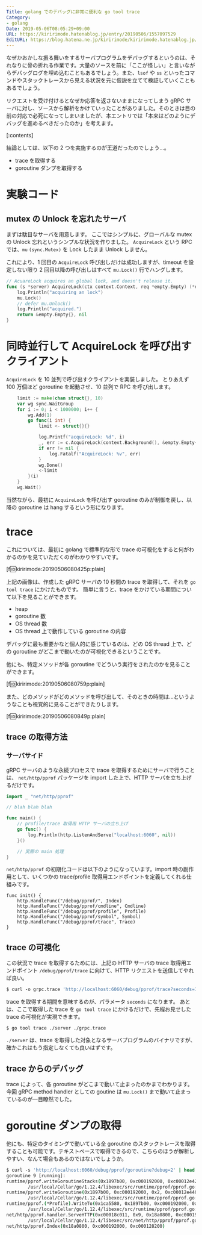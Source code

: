 ```yaml
---
Title: golang でのデバッグに非常に便利な go tool trace
Category:
- golang
Date: 2019-05-06T08:05:29+09:00
URL: https://kiririmode.hatenablog.jp/entry/20190506/1557097529
EditURL: https://blog.hatena.ne.jp/kiririmode/kiririmode.hatenablog.jp/atom/entry/17680117127115456133
---
```


なぜかおかしな振る舞いをするサーバプログラムをデバッグするというのは、それなりに骨の折れる作業です。大量のソースを前に「ここが怪しい」と言いながらデバッグログを埋め込むこともあるでしょう。また、`lsof` や `ss` といったコマンドやスタックトレースから見える状況を元に仮説を立てて検証していくこともあるでしょう。

リクエストを受け付けるとなぜか応答を返さないままになってしまう gRPC サーバに対し、ソースから解析をかけていったことがありました。そのときは目の前の対応で必死になってしまいましたが、本エントリでは「本来はどのようにデバッグを進めるべきだったのか」を考えます。

[:contents]

結論としては、以下の 2 つを実施するのが王道だったのでしょう…。

- trace を取得する
- goroutine ダンプを取得する

# 実験コード

## mutex の Unlock を忘れたサーバ

まずは駄目なサーバを用意します。
ここではシンプルに、グローバルな mutex の Unlock 忘れというシンプルな状況を作りました。 `AcquireLock` という RPC では、`mu` `(sync.Mutex)` を Lock したまま Unlock しません。

これにより、1 回目の `AcquireLock` 呼び出しだけは成功しますが、timeout を設定しない限り 2 回目以降の呼び出しはすべて `mu.Lock()` 行でハングします。

```go
// AcuareLock acquires an global lock, and doesn't release it.
func (s *server) AcquireLock(ctx context.Context, req *empty.Empty) (*empty.Empty, error) {
	log.Println("acquiring an lock")
	mu.Lock()
	// defer mu.Unlock()
	log.Println("acquired.")
	return &empty.Empty{}, nil
}
```

# 同時並行して AcquireLock を呼び出すクライアント

`AcquireLock` を 10 並列で呼び出すクライアントを実装しました。
とりあえず 100 万個ほど goroutine を起動させ、10 並列で RPC を呼び出します。

```go
	limit := make(chan struct{}, 10)
	var wg sync.WaitGroup
	for i := 0; i < 1000000; i++ {
		wg.Add(1)
		go func(i int) {
			limit <- struct{}{}

			log.Printf("acquireLock: %d", i)
			_, err := c.AcquireLock(context.Background(), &empty.Empty{})
			if err != nil {
				log.Fatalf("AcquireLock: %v", err)
			}
			wg.Done()
			<-limit
		}(i)
	}
    wg.Wait()
```

当然ながら、最初に `AcquireLock` を呼び出す goroutine のみが制御を戻し、以降の goroutine は hang するという形になります。

# trace

これについては、最初に golang で標準的な形で trace の可視化をすると何がわかるのかを見ていただくのがわかりやすいです。

[f:id:kiririmode:20190506080425p:plain]

上記の画像は、作成した gRPC サーバの 10 秒間の trace を取得して、それを `go tool trace` にかけたものです。
簡単に言うと、trace をかけている期間について以下を見ることができます。

- heap
- goroutine 数
- OS thread 数
- OS thread 上で動作している goroutine の内容

デバッグに最も重要かなと個人的に感じているのは、どの OS thread 上で、どの goroutine がどこまで動いたのが可視化できるということです。

他にも、特定メソッドが各 goroutine でどういう実行をされたのかを見ることができます。

[f:id:kiririmode:20190506080759p:plain]

また、どのメソッドがどのメソッドを呼び出して、そのときの時間は…というようなことも視覚的に見ることができたりします。

[f:id:kiririmode:20190506080849p:plain]

## trace の取得方法

### サーバサイド

gRPC サーバのような永続プロセスで trace を取得するためにサーバで行うことは、 `net/http/pprof` パッケージを import した上で、HTTP サーバを立ち上げるだけです。

```go
import _ "net/http/pprof"

// blah blah blah

func main() {
    // profile/trace 取得用 HTTP サーバの立ち上げ
  	go func() {
		log.Println(http.ListenAndServe("localhost:6060", nil))
    }()

    // 実際の main 処理
}
```

`net/http/pprof` の初期化コードは以下のようになっています。import 時の副作用として、いくつかの trace/profile 取得用エンドポイントを定義してくれる仕組みです。

```
func init() {
	http.HandleFunc("/debug/pprof/", Index)
	http.HandleFunc("/debug/pprof/cmdline", Cmdline)
	http.HandleFunc("/debug/pprof/profile", Profile)
	http.HandleFunc("/debug/pprof/symbol", Symbol)
	http.HandleFunc("/debug/pprof/trace", Trace)
}
```

## trace の可視化

この状況で trace を取得するためには、上記の HTTP サーバの trace 取得用エンドポイント `/debug/pprof/trace` に向けて、HTTP リクエストを送信してやれば良い。

```tcsh
$ curl -o grpc.trace 'http://localhost:6060/debug/pprof/trace?seconds=10'
```

trace を取得する期間を意味するのが、パラメータ `seconds` になります。
あとは、ここで取得した trace を `go tool trace` にかけるだけで、先程お見せした trace の可視化が実現できます。

```
$ go tool trace ./server ./grpc.trace
```

`./server` は、trace を取得した対象となるサーバプログラムのバイナリですが、確かこれはもう指定しなくても良いはずです。

## trace からのデバッグ

trace によって、各 goroutine がどこまで動いて止まったのかまでわかります。
今回 gRPC method handler としての goutine は `mu.Lock()` まで動いて止まっているのが一目瞭然でした。

# goroutine ダンプの取得

他にも、特定のタイミングで動いている全 goroutine のスタックトレースを取得することも可能です。テキストベースで取得できるので、こちらのほうが解析しやすい、なんて場合もあるのではないでしょうか。

```tcsh
$ curl -s 'http://localhost:6060/debug/pprof/goroutine?debug=2' | head -10
goroutine 9 [running]:
runtime/pprof.writeGoroutineStacks(0x1897b00, 0xc000192000, 0xc00012e420, 0x0)
        /usr/local/Cellar/go/1.12.4/libexec/src/runtime/pprof/pprof.go:679 +0xab
runtime/pprof.writeGoroutine(0x1897b00, 0xc000192000, 0x2, 0xc00012e440, 0xc00012e420)
        /usr/local/Cellar/go/1.12.4/libexec/src/runtime/pprof/pprof.go:668 +0x52
runtime/pprof.(*Profile).WriteTo(0x1ca5580, 0x1897b00, 0xc000192000, 0x2, 0xc000192000, 0x20)
        /usr/local/Cellar/go/1.12.4/libexec/src/runtime/pprof/pprof.go:329 +0x4fc
net/http/pprof.handler.ServeHTTP(0xc00018c011, 0x9, 0x18a0800, 0xc000192000, 0xc000128200)
        /usr/local/Cellar/go/1.12.4/libexec/src/net/http/pprof/pprof.go:245 +0x3b6
net/http/pprof.Index(0x18a0800, 0xc000192000, 0xc000128200)
```
